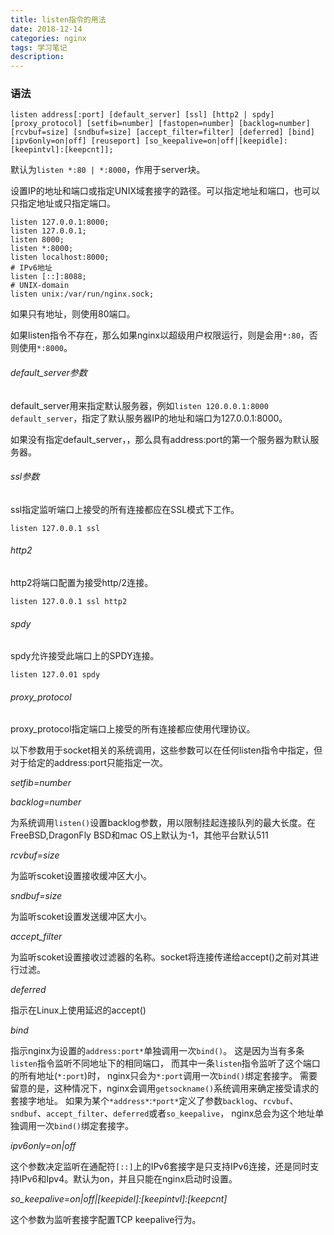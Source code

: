 ```yaml
---
title: listen指令的用法
date: 2018-12-14
categories: nginx
tags: 学习笔记
description: 
---
```


### 语法

```nginx
listen address[:port] [default_server] [ssl] [http2 | spdy] [proxy_protocol] [setfib=number] [fastopen=number] [backlog=number] [rcvbuf=size] [sndbuf=size] [accept_filter=filter] [deferred] [bind] [ipv6only=on|off] [reuseport] [so_keepalive=on|off|[keepidle]:[keepintvl]:[keepcnt]];
```

默认为`listen *:80 | *:8000`，作用于server块。

设置IP的地址和端口或指定UNIX域套接字的路径。可以指定地址和端口，也可以只指定地址或只指定端口。

```nginx
listen 127.0.0.1:8000;
listen 127.0.0.1;
listen 8000;
listen *:8000;
listen localhost:8000;
# IPv6地址
listen [::]:8088;
# UNIX-domain
listen unix:/var/run/nginx.sock;
```

如果只有地址，则使用80端口。

如果listen指令不存在，那么如果nginx以超级用户权限运行，则是会用`*:80`，否则使用`*:8000`。

###### default_server参数

default_server用来指定默认服务器，例如`listen 120.0.0.1:8000 default_server`，指定了默认服务器IP的地址和端口为127.0.0.1:8000。

如果没有指定default_server，，那么具有address:port的第一个服务器为默认服务器。

###### ssl参数

ssl指定监听端口上接受的所有连接都应在SSL模式下工作。

```nginx
listen 127.0.0.1 ssl
```

###### http2

http2将端口配置为接受http/2连接。

```nginx
listen 127.0.0.1 ssl http2
```

###### spdy

spdy允许接受此端口上的SPDY连接。

```nginx
listen 127.0.01 spdy
```

###### proxy_protocol

proxy_protocol指定端口上接受的所有连接都应使用代理协议。



以下参数用于socket相关的系统调用，这些参数可以在任何listen指令中指定，但对于给定的address:port只能指定一次。

*setfib=number*

*backlog=number*

为系统调用`listen()`设置backlog参数，用以限制挂起连接队列的最大长度。在FreeBSD,DragonFly BSD和mac OS上默认为-1，其他平台默认511

*rcvbuf=size*

为监听scoket设置接收缓冲区大小。

*sndbuf=size*

为监听scoket设置发送缓冲区大小。

*accept_filter*

为监听scoket设置接收过滤器的名称。socket将连接传递给accept()之前对其进行过滤。

*deferred*

指示在Linux上使用延迟的accept()

*bind*

指示nginx为设置的`address:port*`单独调用一次`bind()`。 这是因为当有多条`listen`指令监听不同地址下的相同端口， 而其中一条`listen`指令监听了这个端口的所有地址(`*:port`)时， nginx只会为`*:port`调用一次`bind()`绑定套接字。 需要留意的是，这种情况下，nginx会调用`getsockname()`系统调用来确定接受请求的套接字地址。 如果为某个`*address*`:`*port*`定义了参数`backlog`、`rcvbuf`、 `sndbuf`、`accept_filter`、`deferred`或者`so_keepalive`， nginx总会为这个地址单独调用一次`bind()`绑定套接字。

*ipv6only=on|off*

这个参数决定监听在通配符`[::]`上的IPv6套接字是只支持IPv6连接，还是同时支持IPv6和Ipv4。默认为on，并且只能在nginx启动时设置。

*so_keepalive=on|off|[keepidel]:[keepintvl]:[keepcnt]*

这个参数为监听套接字配置TCP keepalive行为。
